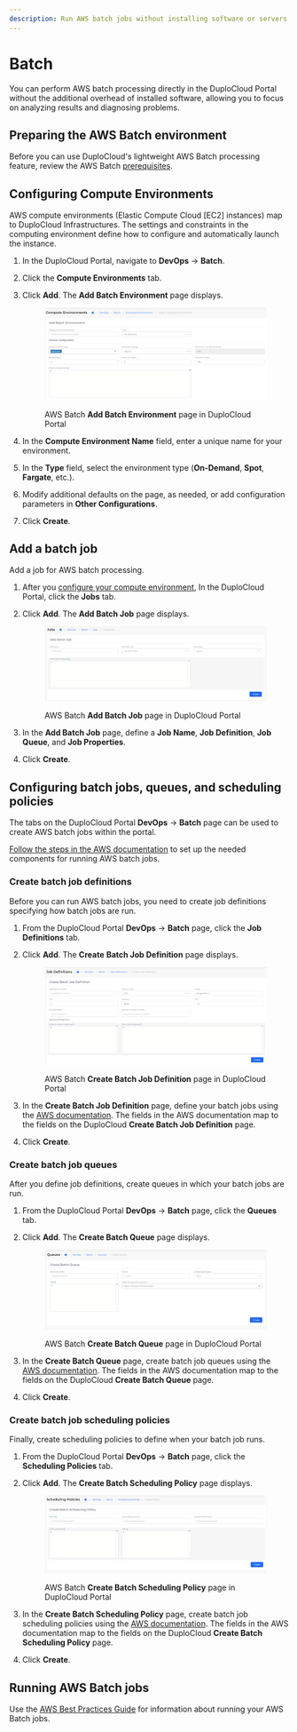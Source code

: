 ```yaml
---
description: Run AWS batch jobs without installing software or servers
---
```


# Batch

You can perform AWS batch processing directly in the DuploCloud Portal without the additional overhead of installed software, allowing you to focus on analyzing results and diagnosing problems.

## Preparing the AWS Batch environment

Before you can use DuploCloud's lightweight AWS Batch processing feature, review the AWS Batch [prerequisites](https://docs.aws.amazon.com/batch/latest/userguide/get-set-up-for-aws-batch.html).

## Configuring Compute Environments

AWS compute environments (Elastic Compute Cloud \[EC2] instances) map to DuploCloud Infrastructures. The settings and constraints in the computing environment define how to configure and automatically launch the instance.

1. In the DuploCloud Portal, navigate to **DevOps** -> **Batch**.&#x20;
2. Click the **Compute Environments** tab.
3.  Click **Add**. The **Add Batch Environment** page displays.

    <figure><img src="../../.gitbook/assets/batch_ce.png" alt=""><figcaption><p>AWS Batch <strong>Add Batch Environment</strong> page in DuploCloud Portal</p></figcaption></figure>
4. In the **Compute Environment Name** field, enter a unique name for your environment.
5. In the **Type** field, select the environment type (**On-Demand**, **Spot**, **Fargate**, etc.).
6. Modify additional defaults on the page, as needed, or add configuration parameters in **Other Configurations**.&#x20;
7. Click **Create**.

## Add a batch job

Add a job for AWS batch processing.

1. After you [configure your compute environment](batch.md#configuring-compute-environments), In the DuploCloud Portal, click the **Jobs** tab.&#x20;
2.  Click **Add**. The **Add Batch Job** page displays.

    <figure><img src="../../.gitbook/assets/batch_j.png" alt=""><figcaption><p>AWS Batch <strong>Add Batch Job</strong> page in DuploCloud Portal</p></figcaption></figure>
3. In the **Add Batch Job** page, define a **Job Name**, **Job Definition**, **Job Queue**, and **Job Properties**.
4. Click **Create**.

## Configuring batch jobs, queues, and scheduling policies

The tabs on the DuploCloud Portal **DevOps** -> **Batch** page can be used to create AWS batch jobs within the portal.&#x20;

[Follow the steps in the AWS documentation](https://docs.aws.amazon.com/batch/latest/userguide/Batch\_GetStarted.html) to set up the needed components for running AWS batch jobs.

### Create batch job definitions

Before you can run AWS batch jobs, you need to create job definitions specifying how batch jobs are run.

1. From the DuploCloud Portal **DevOps** -> **Batch** page, click the **Job Definitions** tab.
2.  Click **Add**. The **Create** **Batch Job Definition** page displays.

    <figure><img src="../../.gitbook/assets/batch_jd.png" alt=""><figcaption><p>AWS Batch <strong>Create Batch Job Definition</strong> page in DuploCloud Portal</p></figcaption></figure>
3. In the **Create Batch Job Definition** page, define your batch jobs using the [AWS documentation](https://docs.aws.amazon.com/batch/latest/userguide/job\_definitions.html). The fields in the AWS documentation map to the fields on the DuploCloud **Create Batch Job Definition** page.
4. Click **Create**.

### Create batch job queues

After you define job definitions, create queues in which your batch jobs are run.

1. From the DuploCloud Portal **DevOps** -> **Batch** page, click the **Queues** tab.
2.  Click **Add**. The **Create Batch Queue** page displays.

    <figure><img src="../../.gitbook/assets/batch_q.png" alt=""><figcaption><p>AWS Batch <strong>Create Batch Queue</strong> page in DuploCloud Portal</p></figcaption></figure>
3. In the **Create Batch Queue** page, create batch job queues using the [AWS documentation](https://docs.aws.amazon.com/batch/latest/userguide/job\_queues.html). The fields in the AWS documentation map to the fields on the DuploCloud **Create Batch Queue** page.
4. Click **Create**.

### Create batch job scheduling policies&#x20;

Finally, create scheduling policies to define when your batch job runs.&#x20;

1. From the DuploCloud Portal **DevOps** -> **Batch** page, click the **Scheduling Policies** tab.
2.  Click **Add**. The **Create Batch Scheduling Policy** page displays.

    <figure><img src="../../.gitbook/assets/batch_sp.png" alt=""><figcaption><p>AWS Batch <strong>Create Batch Scheduling Policy</strong> page in DuploCloud Portal</p></figcaption></figure>
3. In the **Create Batch Scheduling Policy** page, create batch job scheduling policies using the [AWS documentation](https://docs.aws.amazon.com/batch/latest/userguide/scheduling-policies.html). The fields in the AWS documentation map to the fields on the DuploCloud **Create Batch Scheduling Policy** page.
4. Click **Create**.

## Running AWS Batch jobs

Use the [AWS Best Practices Guide](https://docs.aws.amazon.com/batch/latest/userguide/best-practices.html) for information about running your AWS Batch jobs.
